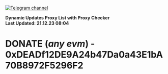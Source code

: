 [![Telegram channel](https://img.shields.io/endpoint?url=https://runkit.io/damiankrawczyk/telegram-badge/branches/master?url=https://t.me/n4z4v0d)](https://t.me/n4z4v0d) 

**Dynamic Updates Proxy List with Proxy Checker**  
**Last Updated: 21.12.23 08:04**

# DONATE (_any evm_) - 0xDEADf12DE9A24b47Da0a43E1bA70B8972F5296F2
